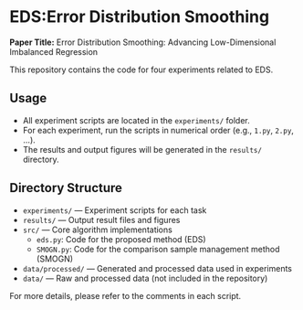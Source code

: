 # EDS:Error Distribution Smoothing

**Paper Title:** Error Distribution Smoothing: Advancing Low-Dimensional Imbalanced Regression

This repository contains the code for four experiments related to EDS.
## Usage

- All experiment scripts are located in the `experiments/` folder.
- For each experiment, run the scripts in numerical order (e.g., `1.py`, `2.py`, ...).
- The results and output figures will be generated in the `results/` directory.

## Directory Structure

- `experiments/` — Experiment scripts for each task
- `results/` — Output result files and figures
- `src/` — Core algorithm implementations
    - `eds.py`: Code for the proposed method (EDS)
    - `SMOGN.py`: Code for the comparison sample management method (SMOGN)
- `data/processed/` — Generated and processed data used in experiments
- `data/` — Raw and processed data (not included in the repository)

For more details, please refer to the comments in each script. 
